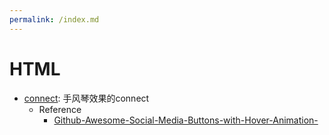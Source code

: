 ```yaml
---
permalink: /index.md
---
```

# HTML
- [connect](connect.html): 手风琴效果的connect
  - Reference
    - [Github-Awesome-Social-Media-Buttons-with-Hover-Animation-](https://github.com/Call-me-phoenix/Awesome-Social-Media-Buttons-with-Hover-Animation-)